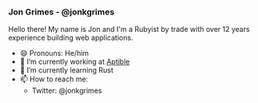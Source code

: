 ### Jon Grimes - @jonkgrimes

Hello there! My name is Jon and I'm a Rubyist by trade with over 12 years experience building web applications.

- 😄 Pronouns: He/him
- 🔭 I’m currently working at [Aptible](https://www.aptible.com)
- 🌱 I’m currently learning Rust
- 📫 How to reach me:
  - Twitter: @jonkgrimes
